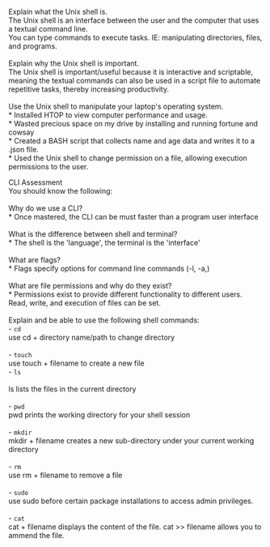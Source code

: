 Explain what the Unix shell is.<br />
    The Unix shell is an interface between the user and the computer that uses a textual command line.<br />
    You can type commands to execute tasks. IE: manipulating directories, files, and programs.<br />
 <br />
Explain why the Unix shell is important.<br />
     The Unix shell is important/useful because it is interactive and scriptable, meaning the textual commands can also be used in a script file to automate repetitive tasks, thereby increasing productivity.<br />
 <br />
Use the Unix shell to manipulate your laptop's operating system.<br />
    * Installed HTOP to view computer performance and usage.<br />
    * Wasted precious space on my drive by installing and running fortune and cowsay<br />
    * Created a BASH script that collects name and age data and writes it to a .json file.<br />
    * Used the Unix shell to change permission on a file, allowing execution permissions to the user.<br />

CLI Assessment<br />
You should know the following:<br />
 <br />
Why do we use a CLI?<br />
    * Once mastered, the CLI can be must faster than a program user interface<br />
 <br />
What is the difference between shell and terminal?<br />
    * The shell is the 'language', the terminal is the 'interface'<br />
 <br />
What are flags?<br />
    * Flags specify options for command line commands (-l, -a,)<br />
 <br />
What are file permissions and why do they exist?<br />
    * Permissions exist to provide different functionality to different users. Read, write, and execution of files can be set.<br />
 <br />
Explain and be able to use the following shell commands:<br />
    - `cd`<br />
    use cd + directory name/path to change directory<br />
    <br />
    - `touch`<br />
    use touch + filename to create a new file<br />
    - `ls`<br />
    <br />
    ls lists the files in the current directory<br />
    <br />
    - `pwd`<br />
    pwd prints the working directory for your shell session<br />
    <br />
    - `mkdir`<br />
    mkdir + filename creates a new sub-directory under your current working directory<br />
    <br />
    - `rm`<br />
    use rm + filename to remove a file <br />
    <br />
    - `sudo`<br />
    use sudo before certain package installations to access admin privileges.<br />
    <br />
    - `cat`<br />
    cat + filename displays the content of the file. cat >> filename allows you to ammend the file.<br />
    <br />
